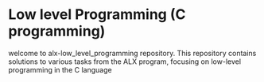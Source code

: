 # Low level Programming (C programming)
welcome to alx-low_level_programming repository. This repository contains solutions to various tasks from the ALX program, focusing on low-level programming in the C language
